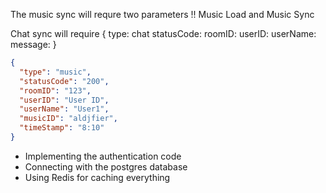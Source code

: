 The music sync will requre two parameters !!
Music Load and Music Sync

Chat sync will require
{
type: chat
statusCode:
roomID:
userID:
userName:
message:
}

```json
{
  "type": "music",
  "statusCode": "200",
  "roomID": "123",
  "userID": "User ID",
  "userName": "User1",
  "musicID": "aldjfier",
  "timeStamp": "8:10"
}
```

- Implementing the authentication code
- Connecting with the postgres database
- Using Redis for caching everything
